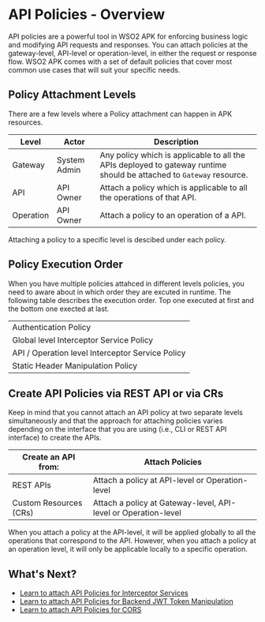 # API Policies - Overview

API policies are a powerful tool in WSO2 APK for enforcing business logic and modifying API requests and responses. You can attach policies at the gateway-level, API-level or operation-level, in either the request or response flow. WSO2 APK comes with a set of default policies that cover most common use cases that will suit your specific needs.

## Policy Attachment Levels

There are a few levels where a Policy attachment can happen in APK resources. 

| **Level**              | **Actor**      | **Description**  |
|------------------------|----------------|------------------|
| Gateway                | System Admin   | Any policy which is applicable to all the APIs deployed to gateway runtime should be attached to `Gateway` resource. |     
| API                    | API Owner      |  Attach a policy which is applicable to all the operations of that API.  |   
| Operation               | API Owner      |  Attach a policy to an operation of a API.   |

Attaching a policy to a specific level is descibed under each policy.


## Policy Execution Order

When you have multiple policies attahced in different levels policies, you need to aware about in which order they are excuted in runtime. The following table describes the execution order. Top one executed at first and the bottom one exected at last.

<table>
<tbody>
  <tr>
    <td>Authentication Policy</td>
  </tr>
  <tr>
    <td>Global level Interceptor Service Policy</td>
  </tr>
  <tr>
    <td>API / Operation level Interceptor Service Policy</td>
  </tr>
  <tr>
    <td>Static Header Manipulation Policy</td>
  </tr>
</tbody>
</table>

## Create API Policies via REST API or via CRs

Keep in mind that you cannot attach an API policy at two separate levels simultaneously and that the approach for attaching policies varies depending on the interface that you are using (i.e., CLI or REST API interface) to create the APIs.

| **Create an API from:** | **Attach Policies**                                             |
|-------------------------|-----------------------------------------------------------------|
| REST APIs               | Attach a policy at API-level or Operation-level                 |
| Custom Resources (CRs)  | Attach a policy at Gateway-level, API-level or Operation-level  |  

When you attach a policy at the API-level, it will be applied globally to all the operations that correspond to the API. However, when you attach a policy at an operation level, it will only be applicable locally to a specific operation.

## What's Next?

- [Learn to attach API Policies for Interceptor Services](../interceptors/interceptors-overview/)
- [Learn to attach API Policies for Backend JWT Token Manipulation](../backend-jwt-token-manipulation/backend-jwt-token-manipulation-via-rest-api/)
- [Learn to attach API Policies for CORS](../cors/enable-cors-via-rest-api/)
  
